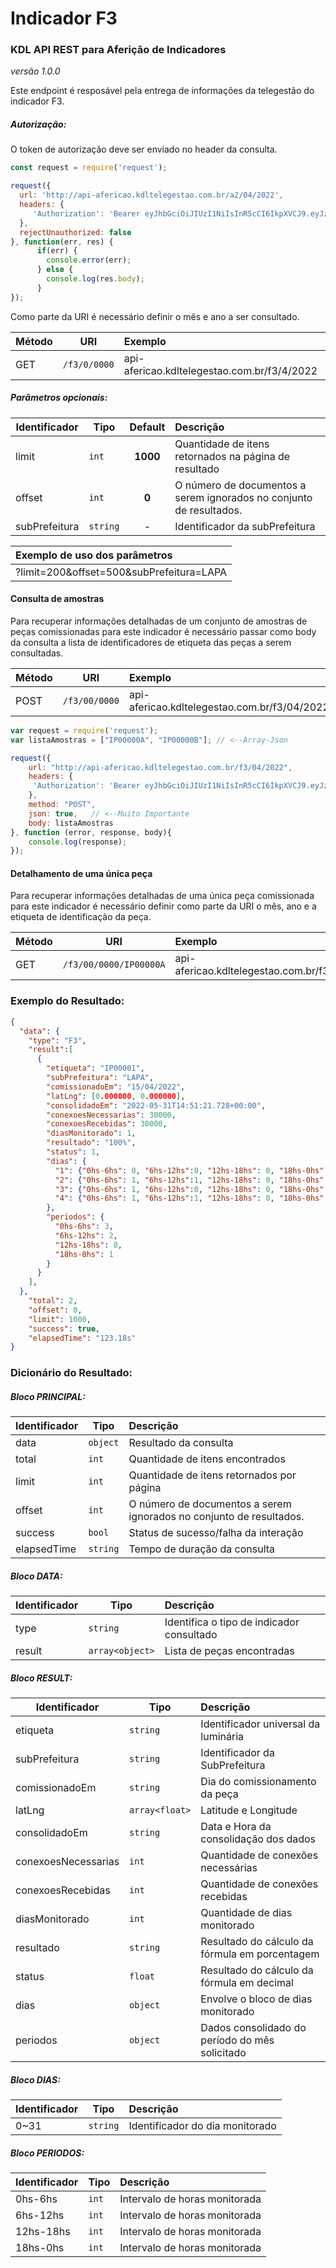 # Indicador F3
### KDL API REST para Aferição de Indicadores
*versão 1.0.0*

Este endpoint é resposável pela entrega de informações da telegestão do indicador F3.

##### Autorização:
O token de autorização deve ser enviado no header da consulta.
```javascript
const request = require('request');

request({
  url: 'http://api-afericao.kdltelegestao.com.br/a2/04/2022',
  headers: {
     'Authorization': 'Bearer eyJhbGciOiJIUzI1NiIsInR5cCI6IkpXVCJ9.eyJzdWIiOiIxMjM0NTY3ODkwIiwibmFtZSI6IkpvaG4gRG9lIiwiaWF0IjoxNTE2MjM5MDIyfQ.SflKxwRJSMeKKF2QT4fwpMeJf36POk6yJV_adQssw5c'
  },
  rejectUnauthorized: false
}, function(err, res) {
      if(err) {
        console.error(err);
      } else {
        console.log(res.body);
      }
});
```

Como parte da URI é necessário definir o mês e ano a ser consultado.

| Método | URI | Exemplo                                                    | 
| --- | --- | :-----------                                               | 
| GET | `/f3/0/0000` | api-afericao.kdltelegestao.com.br/f3/4/2022 |

##### Parâmetros opcionais:
| Identificador | Tipo   | Default   |  Descrição                                                                        | 
| -------------- | -------| :--------:| :------------------------------------------------------------------------------   | 
| limit          | `int`  |  **1000** | Quantidade de itens retornados na página de resultado                             |
| offset     | `int`  |  **0**    | O número de documentos a serem ignorados no conjunto de resultados.                                           |
| subPrefeitura     | `string`  |  -    | Identificador da subPrefeitura |

| Exemplo de uso dos parâmetros       | 
| :----------- | 
| ?limit=200&offset=500&subPrefeitura=LAPA |

#### Consulta de amostras
Para recuperar informações detalhadas de um conjunto de amostras de peças comissionadas para este indicador é necessário passar como body da consulta a lista de identificadores de etiqueta das peças a serem consultadas.

| Método | URI |  Exemplo      | 
| --- | --- |  :----------- | 
| POST | `/f3/00/0000` | api-afericao.kdltelegestao.com.br/f3/04/2022 | 

```javascript
var request = require('request');
var listaAmostras = ["IP00000A", "IP00000B"]; // <--Array-Json

request({
    url: "http://api-afericao.kdltelegestao.com.br/f3/04/2022",
    headers: {
     'Authorization': 'Bearer eyJhbGciOiJIUzI1NiIsInR5cCI6IkpXVCJ9.eyJzdWIiOiIxMjM0NTY3ODkwIiwibmFtZSI6IkpvaG4gRG9lIiwiaWF0IjoxNTE2MjM5MDIyfQ.SflKxwRJSMeKKF2QT4fwpMeJf36POk6yJV_adQssw5c'
    },
    method: "POST",
    json: true,   // <--Muito Importante
    body: listaAmostras
}, function (error, response, body){
    console.log(response);
});
```
#### Detalhamento de uma única peça
Para recuperar informações detalhadas de uma única peça comissionada para este indicador é necessário definir como parte da URI o mês, ano e a etiqueta de identificação da peça.

| Método | URI |  Exemplo      | 
| --- | --- |  :----------- | 
| GET | `/f3/00/0000/IP00000A` | api-afericao.kdltelegestao.com.br/f3/04/2022/IP00000A | 

### Exemplo do Resultado:
``` json
{
  "data": {
    "type": "F3",
    "result":[
      {
        "etiqueta": "IP00001",
        "subPrefeitura": "LAPA",
        "comissionadoEm": "15/04/2022",
        "latLng": [0.000000, 0.000000],
        "consolidadoEm": "2022-05-31T14:51:21.728+00:00",
        "conexoesNecessarias": 30000,
        "conexoesRecebidas": 30000,
        "diasMonitorado": 1,
        "resultado": "100%",
        "status": 1,
        "dias": {
          "1": {"0hs-6hs": 0, "6hs-12hs":0, "12hs-18hs": 0, "18hs-0hs": 0},
          "2": {"0hs-6hs": 1, "6hs-12hs":1, "12hs-18hs": 0, "18hs-0hs": 0},
          "3": {"0hs-6hs": 1, "6hs-12hs":0, "12hs-18hs": 0, "18hs-0hs": 0},
          "4": {"0hs-6hs": 1, "6hs-12hs":1, "12hs-18hs": 0, "18hs-0hs": 1}
        },
        "periodos": {
          "0hs-6hs": 3,
          "6hs-12hs": 2,
          "12hs-18hs": 0,
          "18hs-0hs": 1
        }
      }
    ],
  },
    "total": 2,
    "offset": 0,
    "limit": 1000,
    "success": true,
    "elapsedTime": "123.18s"
}
```
### Dicionário do Resultado:
##### Bloco PRINCIPAL:
| Identificador | Tipo | Descrição | 
| :------ | ---------| :-----------------------------------------                  | 
| data   | `object` | Resultado da consulta                                        | 
| total  | `int`    | Quantidade de itens encontrados                              | 
| limit  | `int`    | Quantidade de itens retornados por página                    | 
| offset | `int`    | O número de documentos a serem ignorados no conjunto de resultados.  |
| success| `bool`   | Status de sucesso/falha da interação                         | 
| elapsedTime   | `string` | Tempo de duração da consulta                          | 

##### Bloco DATA:
| Identificador | Tipo | Descrição                                                | 
| :------ | ---------| :------------------------------------------                 | 
| type   | `string` | Identifica o tipo de indicador consultado                    | 
| result| `array<object>` | Lista de peças encontradas                             | 

##### Bloco RESULT:
| Identificador | Tipo | Descrição | 
| ------------------- | ------   | :------------------------------------------     | 
| etiqueta            | `string` | Identificador universal da luminária            | 
| subPrefeitura       | `string` | Identificador da SubPrefeitura                  | 
| comissionadoEm      | `string` | Dia do comissionamento da peça                  | 
| latLng              | `array<float>` | Latitude e Longitude                            | 
| consolidadoEm       | `string` | Data e Hora da consolidação dos dados           | 
| conexoesNecessarias | `int`    | Quantidade de conexões necessárias              | 
| conexoesRecebidas   | `int`    | Quantidade de conexões recebidas                | 
| diasMonitorado      | `int`    | Quantidade de dias monitorado                   | 
| resultado           | `string` | Resultado do cálculo da fórmula em porcentagem  | 
| status              | `float`  | Resultado do cálculo da fórmula em decimal      | 
| dias                | `object`    | Envolve o bloco de dias monitorado              | 
| periodos            | `object` | Dados consolidado do período do mês solicitado  | 

##### Bloco DIAS:
| Identificador | Tipo | Descrição | 
| -------------- | ---------| :------------------------------------------          | 
| 0~31           | `string` | Identificador do dia monitorado                      | 

##### Bloco PERIODOS:
| Identificador | Tipo    | Descrição | 
| -------------- | --------| :-------------------          | 
| 0hs-6hs        | `int`   | Intervalo de horas monitorada |
| 6hs-12hs       | `int`   | Intervalo de horas monitorada |
| 12hs-18hs      | `int`   | Intervalo de horas monitorada |
| 18hs-0hs       | `int`   | Intervalo de horas monitorada |
